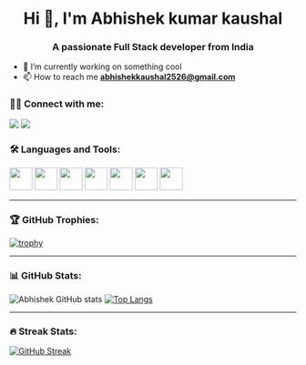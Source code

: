 <h1 align="center">Hi 👋, I'm Abhishek kumar kaushal</h1>
<h3 align="center">A passionate Full Stack developer from India</h3>

- 🔭 I’m currently working on something cool  
- 📫 How to reach me **abhishekkaushal2526@gmail.com**

### 🧑‍💻 Connect with me:
<p align="left">
  <a href="https://twitter.com/your_handle" target="blank"><img src="https://img.shields.io/badge/Twitter-1DA1F2?style=for-the-badge&logo=twitter&logoColor=white"/></a>
  <a href="https://linkedin.com/in/your_username" target="blank"><img src="https://img.shields.io/badge/LinkedIn-0077B5?style=for-the-badge&logo=linkedin&logoColor=white"/></a>
</p>

### 🛠️ Languages and Tools:
<p align="left">
  <img src="https://cdn.jsdelivr.net/gh/devicons/devicon/icons/javascript/javascript-original.svg" width="40"/>
  <img src="https://cdn.jsdelivr.net/gh/devicons/devicon/icons/typescript/typescript-original.svg" width="40"/>
  <img src="https://cdn.jsdelivr.net/gh/devicons/devicon/icons/react/react-original.svg" width="40"/>
  <img src="https://cdn.jsdelivr.net/gh/devicons/devicon/icons/nodejs/nodejs-original.svg" width="40"/>
  <img src="https://cdn.jsdelivr.net/gh/devicons/devicon/icons/mongodb/mongodb-original.svg" width="40"/>
  <img src="https://cdn.jsdelivr.net/gh/devicons/devicon/icons/express/express-original.svg" width="40"/>
  <img src="https://cdn.jsdelivr.net/gh/devicons/devicon/icons/docker/docker-original.svg" width="40"/>
  <!-- Add more icons as needed -->
</p>

---

### 🏆 GitHub Trophies:
[![trophy](https://github-profile-trophy.vercel.app/?username=ryo-ma)](https://github.com/ryo-ma/github-profile-trophy)


---

### 📊 GitHub Stats:
![Abhishek GitHub stats](https://github-readme-stats.vercel.app/api?username=kaushalji451&show_icons=true&theme=tokyonight)
[![Top Langs](https://github-readme-stats.vercel.app/api/top-langs/?username=kaushalji451&layout=compact&theme=tokyonight)](https://github.com/your_username)

---

### 🔥 Streak Stats:
[![GitHub Streak](https://streak-stats.demolab.com/?user=kaushalji451&theme=tokyonight)](https://git.io/streak-stats)
